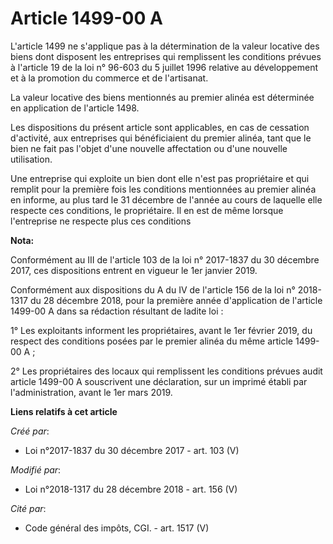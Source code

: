 # Article 1499-00 A

L'article 1499 ne s'applique pas à la détermination de la valeur locative des biens dont disposent les entreprises qui
remplissent les conditions prévues à l'article 19 de la loi n° 96-603 du 5 juillet 1996 relative au développement et à la
promotion du commerce et de l'artisanat.

La valeur locative des biens mentionnés au premier alinéa est déterminée en application de l'article 1498.

Les dispositions du présent article sont applicables, en cas de cessation d'activité, aux entreprises qui bénéficiaient du
premier alinéa, tant que le bien ne fait pas l'objet d'une nouvelle affectation ou d'une nouvelle utilisation.

Une entreprise qui exploite un bien dont elle n'est pas propriétaire et qui remplit pour la première fois les conditions
mentionnées au premier alinéa en informe, au plus tard le 31 décembre de l'année au cours de laquelle elle respecte ces
conditions, le propriétaire. Il en est de même lorsque l'entreprise ne respecte plus ces conditions

**Nota:**

Conformément au III de l'article 103 de la loi n° 2017-1837 du 30 décembre 2017, ces dispositions entrent en vigueur le 1er
janvier 2019.

Conformément aux dispositions du A du IV de l'article 156 de la loi n° 2018-1317 du 28 décembre 2018, pour la première année
d'application de l'article 1499-00 A dans sa rédaction résultant de ladite loi :

1° Les exploitants informent les propriétaires, avant le 1er février 2019, du respect des conditions posées par le premier
alinéa du même article 1499-00 A ;

2° Les propriétaires des locaux qui remplissent les conditions prévues audit article 1499-00 A souscrivent une déclaration,
sur un imprimé établi par l'administration, avant le 1er mars 2019.

**Liens relatifs à cet article**

_Créé par_:

  - Loi n°2017-1837 du 30 décembre 2017 - art. 103 (V)

_Modifié par_:

  - Loi n°2018-1317 du 28 décembre 2018 - art. 156 (V)

_Cité par_:

  - Code général des impôts, CGI. - art. 1517 (V)
